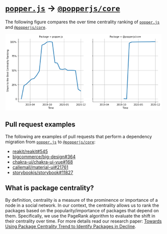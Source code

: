 # [`popper.js`](https://www.npmjs.com/package/popper.js) -> [`@popperjs/core`](https://www.npmjs.com/package/@popperjs/core)

The following figure compares the over time centrality ranking of [`popper.js`](https://www.npmjs.com/package/popper.js) and [`@popperjs/core`](https://www.npmjs.com/package/@popperjs/core).

![the centrality of popper.js and @popperjs/core](../figs/popper.js_@popperjs_core.png)

## Pull request examples

The following are examples of pull requests that perform a dependency migration from [`popper.js`](https://www.npmjs.com/package/popper.js) to [`@popperjs/core`](https://www.npmjs.com/package/@popperjs/core):

- [reakit/reakit#545](https://github.com/reakit/reakit/pull/545)
- [bigcommerce/big-design#364](https://github.com/bigcommerce/big-design/pull/364)
- [chakra-ui/chakra-ui-vue#168](https://github.com/chakra-ui/chakra-ui-vue/pull/168)
- [callemall/material-ui#21761](https://github.com/callemall/material-ui/pull/21761)
- [storybookjs/storybook#11827](https://github.com/storybookjs/storybook/pull/11827)

## What is package centrality?

By definition, centrality is a measure of the prominence or importance of a node in a social network.
In our context, the centrality allows us to rank the packages based on the popularity/importance of packages that depend on them.
Specifically, we use the PageRank algorithm to evaluate the shift in their centrality over time.
For more details read our research paper: [Towards Using Package Centrality Trend to Identify Packages in Decline](https://arxiv.org/abs/2107.10168).
